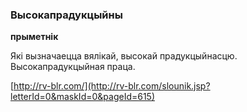 ### Высокапрадукцыйны
**прыметнік**

Які вызначаецца вялікай, высокай прадукцыйнасцю. Высокапрадукцыйная праца.

<a rel="author">[http://rv-blr.com/](http://rv-blr.com/slounik.jsp?letterId=0&maskId=0&pageId=615)</a>
